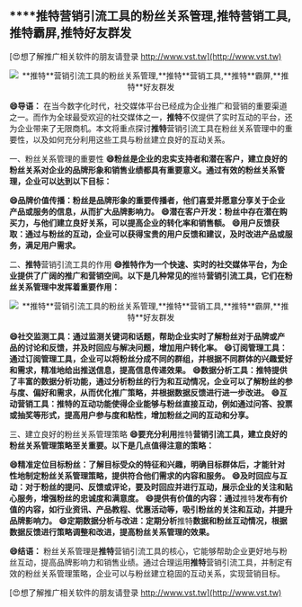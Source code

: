 ## ****推特**营销引流工具的粉丝关系管理,**推特**营销工具,**推特**霸屏,**推特**好友群发**

[😍想了解推广相关软件的朋友请登录 http://www.vst.tw](http://www.vst.tw)

 <center><img src="https://vst.tw/MP4/tuiguang/png/7.png" alt="**推特**营销引流工具的粉丝关系管理,**推特**营销工具,**推特**霸屏,**推特**好友群发"></center>

**😄导语：**
在当今数字化时代，社交媒体平台已经成为企业推广和营销的重要渠道之一。而作为全球最受欢迎的社交媒体之一，**推特**不仅提供了实时互动的平台，还为企业带来了无限商机。本文将重点探讨**推特**营销引流工具在粉丝关系管理中的重要性，以及如何充分利用这些工具与粉丝建立良好的互动关系。

一、粉丝关系管理的重要性
**😄粉丝是企业的忠实支持者和潜在客户，建立良好的粉丝关系对企业的品牌形象和销售业绩都具有重要意义。通过有效的粉丝关系管理，企业可以达到以下目标：**

**😄品牌价值传播：粉丝是品牌形象的重要传播者，他们喜爱并愿意分享关于企业产品或服务的信息，从而扩大品牌影响力。**
**😄潜在客户开发：粉丝中存在潜在购买力，与他们建立良好关系，可以提高企业的转化率和销售额。**
**😄用户反馈获取：通过与粉丝的互动，企业可以获得宝贵的用户反馈和建议，及时改进产品或服务，满足用户需求。**

二、**推特**营销引流工具的作用
**😄**推特**作为一个快速、实时的社交媒体平台，为企业提供了广阔的推广和营销空间。以下是几种常见的**推特**营销引流工具，它们在粉丝关系管理中发挥着重要作用：**

 <center><img src="https://vst.tw/MP4/tuiguang/png/2.png" alt="**推特**营销引流工具的粉丝关系管理,**推特**营销工具,**推特**霸屏,**推特**好友群发"></center>

**😄社交监测工具：通过监测关键词和话题，帮助企业实时了解粉丝对于品牌或产品的讨论和反馈，并及时回应与解决问题，增加用户转化率。**
**😄订阅管理工具：通过订阅管理工具，企业可以将粉丝分成不同的群组，并根据不同群体的兴趣爱好和需求，精准地给出推送信息，提高信息传递效果。**
**😄数据分析工具：**推特**提供了丰富的数据分析功能，通过分析粉丝的行为和互动情况，企业可以了解粉丝的参与度、偏好和需求，从而优化推广策略，并根据数据反馈进行进一步改进。**
**😄互动营销工具：**推特**的互动功能使得企业能够与粉丝直接互动，例如通过问答、投票或抽奖等形式，提高用户参与度和粘性，增加粉丝之间的互动和分享。**

三、建立良好的粉丝关系管理策略
**😄要充分利用**推特**营销引流工具，建立良好的粉丝关系管理策略至关重要。以下是几点值得注意的策略：**

**😄精准定位目标粉丝：了解目标受众的特征和兴趣，明确目标群体后，才能针对性地制定粉丝关系管理策略，提供符合他们需求的内容和服务。**
**😄及时回应与互动：对于粉丝的提问、反馈或评论，要及时回应并进行互动，展示企业的关注和贴心服务，增强粉丝的忠诚度和满意度。**
**😄提供有价值的内容：通过**推特**发布有价值的内容，如行业资讯、产品教程、优惠活动等，吸引粉丝的关注和互动，并提升品牌影响力。**
**😄定期数据分析与改进：定期分析**推特**数据和粉丝互动情况，根据数据反馈进行策略调整和改进，提高粉丝关系管理的效果。**

**😄结语：**
粉丝关系管理是**推特**营销引流工具的核心，它能够帮助企业更好地与粉丝互动，提高品牌影响力和销售业绩。通过合理运用**推特**营销引流工具，并制定有效的粉丝关系管理策略，企业可以与粉丝建立稳固的互动关系，实现营销目标。

[😍想了解推广相关软件的朋友请登录 http://www.vst.tw](http://www.vst.tw)



